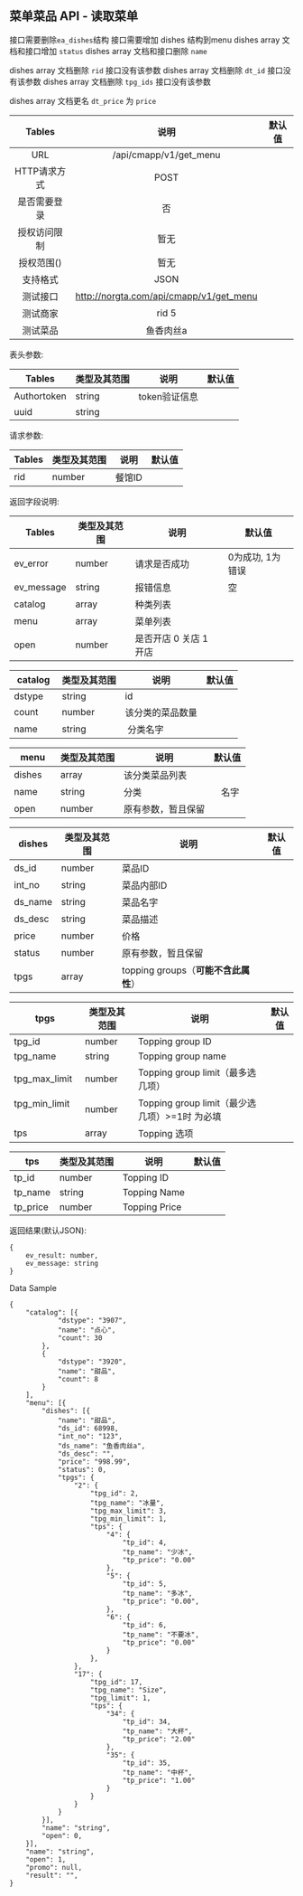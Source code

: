## 菜单菜品 API - 读取菜单
接口需要删除`ea_dishes`结构
接口需要增加 dishes 结构到menu
dishes array 文档和接口增加 `status` 
dishes array 文档和接口删除 `name` 

dishes array 文档删除 `rid` 接口没有该参数
dishes array 文档删除 `dt_id` 接口没有该参数
dishes array 文档删除 `tpg_ids` 接口没有该参数

dishes array 文档更名 `dt_price` 为 `price`



|  Tables  |           说明            | 默认值  |
| :------: | :---------------------: | :--: |
|   URL    | /api/cmapp/v1/get_menu |      |
| HTTP请求方式 |          POST           |      |
|  是否需要登录  |            否            |      |
|  授权访问限制  |           暂无            |      |
|  授权范围()  |           暂无            |      |
|   支持格式   |          JSON           |      |
|   测试接口   |          http://norgta.com/api/cmapp/v1/get_menu           |      |
|   测试商家   |           rid 5            |      |
|   测试菜品   |          鱼香肉丝a           |      |

表头参数:

| Tables      | 类型及其范围 | 说明        | 默认值  |
| ----------- | ------ | --------- | ---- |
| Authortoken | string | token验证信息 |      |
| uuid | string |  |      |


请求参数:

| Tables  | 类型及其范围 | 说明     | 默认值  |
| ------- | ------ | ------ | ---- |
| rid     | number | 餐馆ID   |      |


返回字段说明:

| Tables     | 类型及其范围 | 说明     | 默认值        |
| ---------- | ------ | ------ | ---------- |
| ev_error  | number | 请求是否成功 | 0为成功, 1为错误 |
| ev_message | string | 报错信息   | 空          |
| catalog | array | 种类列表   |           |
| menu | array | 菜单列表   |           |
| open | number | 是否开店 0 关店 1 开店   |           |

| catalog     | 类型及其范围 | 说明     | 默认值        |
| ---------- | ------ | ------ | ---------- |
| dstype     | string | id |    |
| count  | number | 该分类的菜品数量 |      |
| name | string |  分类名字  |      |


| menu     | 类型及其范围 | 说明     | 默认值        |
| ---------- | ------ | ------ | ---------- |
| dishes     | array | 该分类菜品列表 |    |
| name  | string | 分类 |    名字  |
| open | number |  原有参数，暂且保留  |      |


| dishes     | 类型及其范围 | 说明     | 默认值        |
| ---------- | ------ | ------ | ---------- |
| ds_id     | number | 菜品ID  |    |
| int_no  | string | 菜品内部ID |      |
| ds_name | string | 菜品名字   |      |
| ds_desc | string | 菜品描述   |      |
| price   | number | 价格     |      |
| status   | number | 原有参数，暂且保留     |      |
| tpgs   | array | topping groups（**可能不含此属性**）    |      |

| tpgs  | 类型及其范围 | 说明     | 默认值  |
| ------- | ------ | ------ | ---- |
| tpg_id     | number | Topping group ID   |    |
| tpg_name     | string | Topping group name   |    |
| tpg_max_limit     | number | Topping group limit（最多选几项）  |    |
| tpg_min_limit     | number | Topping group limit（最少选几项）>=1时 为必填 |    |
| tps     | array | Topping 选项  |    |

| tps  | 类型及其范围 | 说明     | 默认值  |
| ------- | ------ | ------ | ---- |
| tp_id     | number | Topping ID   |    |
| tp_name     | string | Topping Name   |    |
| tp_price     | number | Topping Price   |    |


返回结果(默认JSON):

```
{
    ev_result: number,
    ev_message: string
}
```


Data Sample
```
{
	"catalog": [{
			"dstype": "3907",
			"name": "点心",
			"count": 30
		},
		{
			"dstype": "3920",
			"name": "甜品",
			"count": 8
		}
	],
	"menu": [{
		"dishes": [{
			"name": "甜品",
			"ds_id": 68998,
			"int_no": "123",
			"ds_name": "鱼香肉丝a",
			"ds_desc": "",
			"price": "998.99",
			"status": 0,
			"tpgs": {
				"2": {
					"tpg_id": 2,
					"tpg_name": "冰量",
					"tpg_max_limit": 3,
					"tpg_min_limit": 1,
					"tps": {
						"4": {
							"tp_id": 4,
							"tp_name": "少冰",
							"tp_price": "0.00"
						},
						"5": {
							"tp_id": 5,
							"tp_name": "多冰",
							"tp_price": "0.00",
						},
						"6": {
							"tp_id": 6,
							"tp_name": "不要冰",
							"tp_price": "0.00"
						}
					},
				},
				"17": {
					"tpg_id": 17,
					"tpg_name": "Size",
					"tpg_limit": 1,
					"tps": {
						"34": {
							"tp_id": 34,
							"tp_name": "大杯",
							"tp_price": "2.00"
						},
						"35": {
							"tp_id": 35,
							"tp_name": "中杯",
							"tp_price": "1.00"
						}
					}
				}
			}
		}],
		"name": "string",
		"open": 0,
	}],
	"name": "string",
	"open": 1,
	"promo": null,
	"result": "",
}
```
